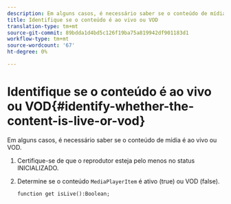 ```yaml
---
description: Em alguns casos, é necessário saber se o conteúdo de mídia é ao vivo ou VOD.
title: Identifique se o conteúdo é ao vivo ou VOD
translation-type: tm+mt
source-git-commit: 89bdda1d4bd5c126f19ba75a819942df901183d1
workflow-type: tm+mt
source-wordcount: '67'
ht-degree: 0%

---
```



# Identifique se o conteúdo é ao vivo ou VOD{#identify-whether-the-content-is-live-or-vod}

Em alguns casos, é necessário saber se o conteúdo de mídia é ao vivo ou VOD.

1. Certifique-se de que o reprodutor esteja pelo menos no status INICIALIZADO.
1. Determine se o conteúdo `MediaPlayerItem` é ativo (true) ou VOD (false).

   ```
   function get isLive():Boolean;
   ```

